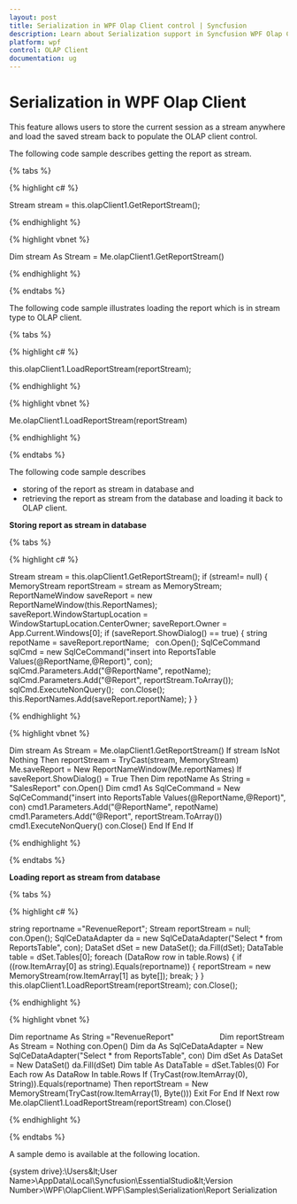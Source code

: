 ```yaml
---
layout: post
title: Serialization in WPF Olap Client control | Syncfusion
description: Learn about Serialization support in Syncfusion WPF Olap Client control and more.
platform: wpf
control: OLAP Client
documentation: ug
---
```


# Serialization in WPF Olap Client

This feature allows users to store the current session as a stream anywhere and load the saved stream back to populate the OLAP client control.

The following code sample describes getting the report as stream.

{% tabs %}

{% highlight c# %}   

Stream stream = this.olapClient1.GetReportStream();

{% endhighlight %}

{% highlight vbnet %} 

Dim stream As Stream = Me.olapClient1.GetReportStream()

{% endhighlight %} 

{% endtabs %}

The following code sample illustrates loading the report which is in stream type to OLAP client.

{% tabs %}

{% highlight c# %}  

this.olapClient1.LoadReportStream(reportStream);

{% endhighlight %}

{% highlight vbnet %} 

Me.olapClient1.LoadReportStream(reportStream)

{% endhighlight %}
 
{% endtabs %}

The following code sample describes

 * storing of the report as stream in database and 
 * retrieving the report as stream from the database and loading it back to OLAP client.

**Storing report as stream in database**

{% tabs %}

{% highlight c# %}  
    
Stream stream = this.olapClient1.GetReportStream();
if (stream!= null)
{
    MemoryStream reportStream = stream as MemoryStream;
    ReportNameWindow saveReport = new ReportNameWindow(this.ReportNames);
    saveReport.WindowStartupLocation = WindowStartupLocation.CenterOwner;
    saveReport.Owner = App.Current.Windows[0];
    if (saveReport.ShowDialog() == true)
    {
        string repotName = saveReport.reportName;
        con.Open();
        SqlCeCommand sqlCmd = new SqlCeCommand("insert into ReportsTable Values(@ReportName,@Report)", con);
        sqlCmd.Parameters.Add("@ReportName", repotName);
        sqlCmd.Parameters.Add("@Report", reportStream.ToArray());
        sqlCmd.ExecuteNonQuery();
        con.Close();
        this.ReportNames.Add(saveReport.reportName);
    }
}

{% endhighlight %}

{% highlight vbnet %} 
  
Dim stream As Stream = Me.olapClient1.GetReportStream()
If stream IsNot Nothing Then
    reportStream = TryCast(stream, MemoryStream)
    Me.saveReport = New ReportNameWindow(Me.reportNames)
    If saveReport.ShowDialog() = True Then
        Dim repotName As String = "SalesReport"
        con.Open()
        Dim cmd1 As SqlCeCommand = New SqlCeCommand("insert into ReportsTable Values(@ReportName,@Report)", con)
        cmd1.Parameters.Add("@ReportName", repotName)
        cmd1.Parameters.Add("@Report", reportStream.ToArray())
        cmd1.ExecuteNonQuery()
        con.Close()
    End If
End If

{% endhighlight %}

{% endtabs %}

**Loading report as stream from database**

{% tabs %}

{% highlight c# %} 

string reportname ="RevenueReport";
Stream reportStream = null;
con.Open();
SqlCeDataAdapter da = new SqlCeDataAdapter("Select * from ReportsTable", con);
DataSet dSet = new DataSet();
da.Fill(dSet);
DataTable table = dSet.Tables[0];
foreach (DataRow row in table.Rows)
{
    if ((row.ItemArray[0] as string).Equals(reportname))
    {
        reportStream = new MemoryStream(row.ItemArray[1] as byte[]);
        break;
    }
} 
this.olapClient1.LoadReportStream(reportStream);
con.Close();

{% endhighlight %} 

{% highlight vbnet %} 

Dim reportname As String ="RevenueReport"                    
Dim reportStream As Stream = Nothing
con.Open()
Dim da As SqlCeDataAdapter = New SqlCeDataAdapter("Select * from ReportsTable", con)
Dim dSet As DataSet = New DataSet()
da.Fill(dSet)
Dim table As DataTable = dSet.Tables(0)
For Each row As DataRow In table.Rows
    If (TryCast(row.ItemArray(0), String)).Equals(reportname) Then
        reportStream = New MemoryStream(TryCast(row.ItemArray(1), Byte()))
Exit For
End If
Next row
Me.olapClient1.LoadReportStream(reportStream)
con.Close()

{% endhighlight %} 

{% endtabs %}

A sample demo is available at the following location.

{system drive}:\Users\&lt;User Name&gt;\AppData\Local\Syncfusion\EssentialStudio\&lt;Version Number&gt;\WPF\OlapClient.WPF\Samples\Serialization\Report Serialization
